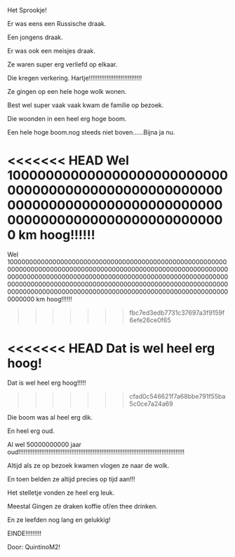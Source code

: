 Het Sprookje!

Er was eens een Russische draak.

Een jongens draak.

Er was ook een meisjes draak.

Ze waren super erg verliefd op elkaar.

Die kregen verkering. Hartje!!!!!!!!!!!!!!!!!!!!!!!!!!!!!!

Ze gingen op een hele hoge wolk wonen.

Best wel super vaak vaak kwam de familie op bezoek.

Die woonden in een heel erg hoge boom.

Een hele hoge boom.nog steeds niet boven......Bijna ja nu.

<<<<<<< HEAD
Wel 1000000000000000000000000000000000000000000000000000000000000000000000000000000000000000000000000000000000 km hoog!!!!!!
=======
Wel 1000000000000000000000000000000000000000000000000000000000000000000000000000000000000000000000000000000000000000000000000000000000000000000000000000000000000000000000000000000000000000000000000000000000000000000000000000000000000000000000000000000000000000000000000000000000000000000000000000 km hoog!!!!!!
>>>>>>> fbc7ed3edb7731c37697a3f9159f6efe26ce0f65

<<<<<<< HEAD
Dat is wel heel erg hoog!
=======
Dat is wel heel erg hoog!!!!!
>>>>>>> cfad0c546621f7a68bbe791f55ba5c0ce7a24a69

Die boom was al heel erg dik.

En heel erg oud.

Al wel 50000000000 jaar oud!!!!!!!!!!!!!!!!!!!!!!!!!!!!!!!!!!!!!!!!!!!!!!!!!!!!!!!!!!!!!!!!!!!!!!!!!!!!!!!!!!!!!!!!!!!!!!

Altijd als ze op bezoek kwamen vlogen ze naar de wolk.

En toen belden ze altijd precies op tijd aan!!!

Het stelletje vonden ze heel erg leuk.

Meestal Gingen ze draken koffie of/en thee drinken.

En ze leefden nog lang en gelukkig!

EINDE!!!!!!!!!

Door: QuintinoM2!
